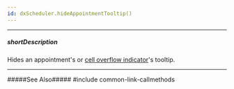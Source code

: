 ```yaml
---
id: dxScheduler.hideAppointmentTooltip()
---
```

---
##### shortDescription
Hides an appointment's or [cell overflow indicator](/Documentation/Guide/Widgets/Scheduler/Appointments/Cell_Overflow_Indicator/)'s tooltip.

---
#####See Also#####
#include common-link-callmethods